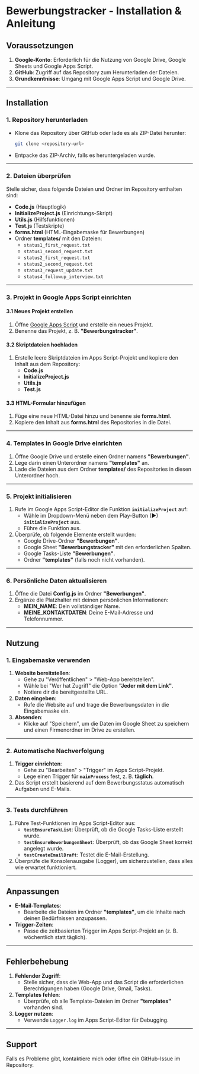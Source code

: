 
# Bewerbungstracker - Installation & Anleitung

## Voraussetzungen

1. **Google-Konto**: Erforderlich für die Nutzung von Google Drive, Google Sheets und Google Apps Script.
2. **GitHub**: Zugriff auf das Repository zum Herunterladen der Dateien.
3. **Grundkenntnisse**: Umgang mit Google Apps Script und Google Drive.

---

## Installation

### 1. Repository herunterladen

- Klone das Repository über GitHub oder lade es als ZIP-Datei herunter:

  ```bash
  git clone <repository-url>
  ```

- Entpacke das ZIP-Archiv, falls es heruntergeladen wurde.

---

### 2. Dateien überprüfen

Stelle sicher, dass folgende Dateien und Ordner im Repository enthalten sind:

- **Code.js** (Hauptlogik)
- **InitializeProject.js** (Einrichtungs-Skript)
- **Utils.js** (Hilfsfunktionen)
- **Test.js** (Testskripte)
- **forms.html** (HTML-Eingabemaske für Bewerbungen)
- Ordner **templates/** mit den Dateien:
  - `status1_first_request.txt`
  - `status1_second_request.txt`
  - `status2_first_request.txt`
  - `status2_second_request.txt`
  - `status3_request_update.txt`
  - `status4_followup_interview.txt`

---

### 3. Projekt in Google Apps Script einrichten

#### 3.1 Neues Projekt erstellen

1. Öffne [Google Apps Script](https://script.google.com/) und erstelle ein neues Projekt.
2. Benenne das Projekt, z. B. **"Bewerbungstracker"**.

#### 3.2 Skriptdateien hochladen

1. Erstelle leere Skriptdateien im Apps Script-Projekt und kopiere den Inhalt aus dem Repository:
   - **Code.js**
   - **InitializeProject.js**
   - **Utils.js**
   - **Test.js**

#### 3.3 HTML-Formular hinzufügen

1. Füge eine neue HTML-Datei hinzu und benenne sie **forms.html**.
2. Kopiere den Inhalt aus **forms.html** des Repositories in die Datei.

---

### 4. Templates in Google Drive einrichten

1. Öffne Google Drive und erstelle einen Ordner namens **"Bewerbungen"**.
2. Lege darin einen Unterordner namens **"templates"** an.
3. Lade die Dateien aus dem Ordner **templates/** des Repositories in diesen Unterordner hoch.

---

### 5. Projekt initialisieren

1. Rufe im Google Apps Script-Editor die Funktion **`initializeProject`** auf:
   - Wähle im Dropdown-Menü neben dem Play-Button (▶) **`initializeProject`** aus.
   - Führe die Funktion aus.
2. Überprüfe, ob folgende Elemente erstellt wurden:
   - Google Drive-Ordner **"Bewerbungen"**.
   - Google Sheet **"Bewerbungstracker"** mit den erforderlichen Spalten.
   - Google Tasks-Liste **"Bewerbungen"**.
   - Ordner **"templates"** (falls noch nicht vorhanden).

---

### 6. Persönliche Daten aktualisieren

1. Öffne die Datei **Config.js** im Ordner **"Bewerbungen"**.
2. Ergänze die Platzhalter mit deinen persönlichen Informationen:
   - **MEIN_NAME**: Dein vollständiger Name.
   - **MEINE_KONTAKTDATEN**: Deine E-Mail-Adresse und Telefonnummer.

---

## Nutzung

### 1. Eingabemaske verwenden

1. **Website bereitstellen**:
   - Gehe zu "Veröffentlichen" > "Web-App bereitstellen".
   - Wähle bei "Wer hat Zugriff" die Option **"Jeder mit dem Link"**.
   - Notiere dir die bereitgestellte URL.
2. **Daten eingeben**:
   - Rufe die Website auf und trage die Bewerbungsdaten in die Eingabemaske ein.
3. **Absenden**:
   - Klicke auf "Speichern", um die Daten im Google Sheet zu speichern und einen Firmenordner im Drive zu erstellen.

---

### 2. Automatische Nachverfolgung

1. **Trigger einrichten**:
   - Gehe zu "Bearbeiten" > "Trigger" im Apps Script-Projekt.
   - Lege einen Trigger für **`mainProcess`** fest, z. B. **täglich**.
2. Das Script erstellt basierend auf dem Bewerbungsstatus automatisch Aufgaben und E-Mails.

---

### 3. Tests durchführen

1. Führe Test-Funktionen im Apps Script-Editor aus:
   - **`testEnsureTaskList`**: Überprüft, ob die Google Tasks-Liste erstellt wurde.
   - **`testEnsureBewerbungenSheet`**: Überprüft, ob das Google Sheet korrekt angelegt wurde.
   - **`testCreateEmailDraft`**: Testet die E-Mail-Erstellung.
2. Überprüfe die Konsolenausgabe (Logger), um sicherzustellen, dass alles wie erwartet funktioniert.

---

## Anpassungen

- **E-Mail-Templates**:
  - Bearbeite die Dateien im Ordner **"templates"**, um die Inhalte nach deinen Bedürfnissen anzupassen.
- **Trigger-Zeiten**:
  - Passe die zeitbasierten Trigger im Apps Script-Projekt an (z. B. wöchentlich statt täglich).

---

## Fehlerbehebung

1. **Fehlender Zugriff**:
   - Stelle sicher, dass die Web-App und das Script die erforderlichen Berechtigungen haben (Google Drive, Gmail, Tasks).
2. **Templates fehlen**:
   - Überprüfe, ob alle Template-Dateien im Ordner **"templates"** vorhanden sind.
3. **Logger nutzen**:
   - Verwende `Logger.log` im Apps Script-Editor für Debugging.

---

## Support

Falls es Probleme gibt, kontaktiere mich oder öffne ein GitHub-Issue im Repository.
